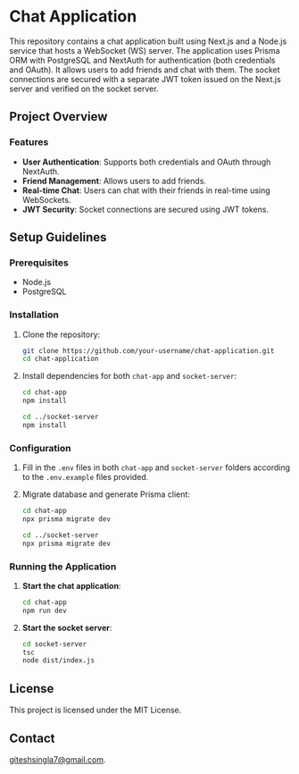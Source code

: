 # Chat Application

This repository contains a chat application built using Next.js and a Node.js service that hosts a WebSocket (WS) server. The application uses Prisma ORM with PostgreSQL and NextAuth for authentication (both credentials and OAuth). It allows users to add friends and chat with them. The socket connections are secured with a separate JWT token issued on the Next.js server and verified on the socket server.

## Project Overview

### Features

- **User Authentication**: Supports both credentials and OAuth through NextAuth.
- **Friend Management**: Allows users to add friends.
- **Real-time Chat**: Users can chat with their friends in real-time using WebSockets.
- **JWT Security**: Socket connections are secured using JWT tokens.

## Setup Guidelines

### Prerequisites

- Node.js
- PostgreSQL

### Installation

1. Clone the repository:

    ```bash
    git clone https://github.com/your-username/chat-application.git
    cd chat-application
    ```

2. Install dependencies for both `chat-app` and `socket-server`:

    ```bash
    cd chat-app
    npm install

    cd ../socket-server
    npm install
    ```

### Configuration

1. Fill in the `.env` files in both `chat-app` and `socket-server` folders according to the `.env.example` files provided.

2. Migrate database and generate Prisma client:

    ```bash
    cd chat-app
    npx prisma migrate dev

    cd ../socket-server
    npx prisma migrate dev
    ```

### Running the Application

1. **Start the chat application**:

    ```bash
    cd chat-app
    npm run dev
    ```

2. **Start the socket server**:

    ```bash
    cd socket-server
    tsc
    node dist/index.js
    ```

## License

This project is licensed under the MIT License.

## Contact

giteshsingla7@gmail.com.